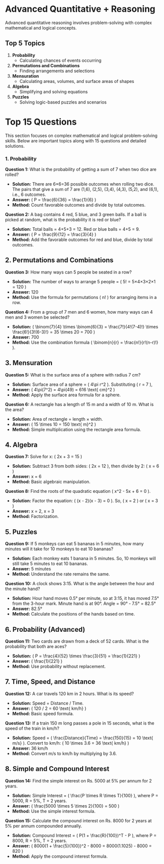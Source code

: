 # Advanced Quantitative + Reasoning
Advanced quantitative reasoning involves problem-solving with complex mathematical and logical concepts.

## Top 5 Topics
1. **Probability**
   - Calculating chances of events occurring
2. **Permutations and Combinations**
   - Finding arrangements and selections
3. **Mensuration**
   - Calculating areas, volumes, and surface areas of shapes
4. **Algebra**
   - Simplifying and solving equations
5. **Puzzles**
   - Solving logic-based puzzles and scenarios
  
# Top 15 Questions

This section focuses on complex mathematical and logical problem-solving skills. Below are important topics along with 15 questions and detailed solutions.

### 1. Probability
**Question 1:** What is the probability of getting a sum of 7 when two dice are rolled?
- **Solution:** There are 6×6=36 possible outcomes when rolling two dice. The pairs that give a sum of 7 are (1,6), (2,5), (3,4), (4,3), (5,2), and (6,1), i.e., 6 outcomes.
- **Answer:** \( P = \frac{6}{36} = \frac{1}{6} \)
- **Method:** Count favorable outcomes and divide by total outcomes.

**Question 2:** A bag contains 4 red, 5 blue, and 3 green balls. If a ball is picked at random, what is the probability it is red or blue?
- **Solution:** Total balls = 4+5+3 = 12. Red or blue balls = 4+5 = 9.
- **Answer:** \( P = \frac{9}{12} = \frac{3}{4} \)
- **Method:** Add the favorable outcomes for red and blue, divide by total outcomes.

## 2. Permutations and Combinations
**Question 3:** How many ways can 5 people be seated in a row?
- **Solution:** The number of ways to arrange 5 people = \( 5! = 5×4×3×2×1 = 120 \)
- **Answer:** 120
- **Method:** Use the formula for permutations \( n! \) for arranging items in a row.

**Question 4:** From a group of 7 men and 6 women, how many ways can 4 men and 3 women be selected?
- **Solution:** \( \binom{7}{4} \times \binom{6}{3} = \frac{7!}{4!(7-4)!} \times \frac{6!}{3!(6-3)!} = 35 \times 20 = 700 \)
- **Answer:** 700
- **Method:** Use the combination formula \( \binom{n}{r} = \frac{n!}{r!(n-r)!} \).

## 3. Mensuration
**Question 5:** What is the surface area of a sphere with radius 7 cm?
- **Solution:** Surface area of a sphere = \( 4\pi r^2 \). Substituting \( r = 7 \),
- **Answer:** \( 4\pi(7^2) = 4\pi(49) = 616 \text{ cm}^2 \)
- **Method:** Apply the surface area formula for a sphere.

**Question 6:** A rectangle has a length of 15 m and a width of 10 m. What is the area?
- **Solution:** Area of rectangle = length × width.
- **Answer:** \( 15 \times 10 = 150 \text{ m}^2 \)
- **Method:** Simple multiplication using the rectangle area formula.

## 4. Algebra
**Question 7:** Solve for x: \( 2x + 3 = 15 \)
- **Solution:** Subtract 3 from both sides: \( 2x = 12 \), then divide by 2: \( x = 6 \)
- **Answer:** x = 6
- **Method:** Basic algebraic manipulation.

**Question 8:** Find the roots of the quadratic equation \( x^2 - 5x + 6 = 0 \).
- **Solution:** Factor the equation: \( (x - 2)(x - 3) = 0 \). So, \( x = 2 \) or \( x = 3 \)
- **Answer:** x = 2, x = 3
- **Method:** Factorization.

## 5. Puzzles
**Question 9:** If 5 monkeys can eat 5 bananas in 5 minutes, how many minutes will it take for 10 monkeys to eat 10 bananas?
- **Solution:** Each monkey eats 1 banana in 5 minutes. So, 10 monkeys will still take 5 minutes to eat 10 bananas.
- **Answer:** 5 minutes
- **Method:** Understand the rate remains the same.

**Question 10:** A clock shows 3:15. What is the angle between the hour and the minute hand?
- **Solution:** Hour hand moves 0.5° per minute, so at 3:15, it has moved 7.5° from the 3-hour mark. Minute hand is at 90°. Angle = 90° - 7.5° = 82.5°
- **Answer:** 82.5°
- **Method:** Calculate the positions of the hands based on time.

## 6. Probability (Advanced)
**Question 11:** Two cards are drawn from a deck of 52 cards. What is the probability that both are aces?
- **Solution:** \( P = \frac{4}{52} \times \frac{3}{51} = \frac{1}{221} \)
- **Answer:** \( \frac{1}{221} \)
- **Method:** Use probability without replacement.

## 7. Time, Speed, and Distance
**Question 12:** A car travels 120 km in 2 hours. What is its speed?
- **Solution:** Speed = Distance / Time.
- **Answer:** \( 120 / 2 = 60 \text{ km/h} \)
- **Method:** Basic speed formula.

**Question 13:** If a train 150 m long passes a pole in 15 seconds, what is the speed of the train in km/h?
- **Solution:** Speed = \( \frac{Distance}{Time} = \frac{150}{15} = 10 \text{ m/s} \). Convert to km/h: \( 10 \times 3.6 = 36 \text{ km/h} \)
- **Answer:** 36 km/h
- **Method:** Convert m/s to km/h by multiplying by 3.6.

## 8. Simple and Compound Interest
**Question 14:** Find the simple interest on Rs. 5000 at 5% per annum for 2 years.
- **Solution:** Simple Interest = \( \frac{P \times R \times T}{100} \), where P = 5000, R = 5%, T = 2 years.
- **Answer:** \( \frac{5000 \times 5 \times 2}{100} = 500 \)
- **Method:** Use the simple interest formula.

**Question 15:** Calculate the compound interest on Rs. 8000 for 2 years at 5% per annum compounded annually.
- **Solution:** Compound Interest = \( P(1 + \frac{R}{100})^T - P \), where P = 8000, R = 5%, T = 2 years.
- **Answer:** \( 8000(1 + \frac{5}{100})^2 - 8000 = 8000(1.1025) - 8000 = 820 \)
- **Method:** Apply the compound interest formula.

